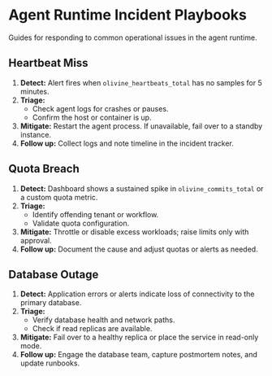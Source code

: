 # Agent Runtime Incident Playbooks

Guides for responding to common operational issues in the agent runtime.

## Heartbeat Miss
1. **Detect:** Alert fires when `olivine_heartbeats_total` has no samples for 5 minutes.
2. **Triage:**
   - Check agent logs for crashes or pauses.
   - Confirm the host or container is up.
3. **Mitigate:** Restart the agent process. If unavailable, fail over to a standby instance.
4. **Follow up:** Collect logs and note timeline in the incident tracker.

## Quota Breach
1. **Detect:** Dashboard shows a sustained spike in `olivine_commits_total` or a custom quota metric.
2. **Triage:**
   - Identify offending tenant or workflow.
   - Validate quota configuration.
3. **Mitigate:** Throttle or disable excess workloads; raise limits only with approval.
4. **Follow up:** Document the cause and adjust quotas or alerts as needed.

## Database Outage
1. **Detect:** Application errors or alerts indicate loss of connectivity to the primary database.
2. **Triage:**
   - Verify database health and network paths.
   - Check if read replicas are available.
3. **Mitigate:** Fail over to a healthy replica or place the service in read-only mode.
4. **Follow up:** Engage the database team, capture postmortem notes, and update runbooks.
